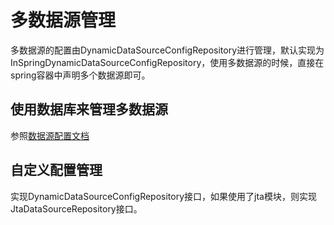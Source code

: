 # 多数据源管理

多数据源的配置由DynamicDataSourceConfigRepository进行管理，默认实现为InSpringDynamicDataSourceConfigRepository，使用多数据源的时候，直接在spring容器中声明多个数据源即可。

## 使用数据库来管理多数据源

参照[数据源配置文档](../ye-wu-gong-neng/shu-ju-yuan-pei-zhi.md)

## 自定义配置管理

实现DynamicDataSourceConfigRepository接口，如果使用了jta模块，则实现JtaDataSourceRepository接口。

